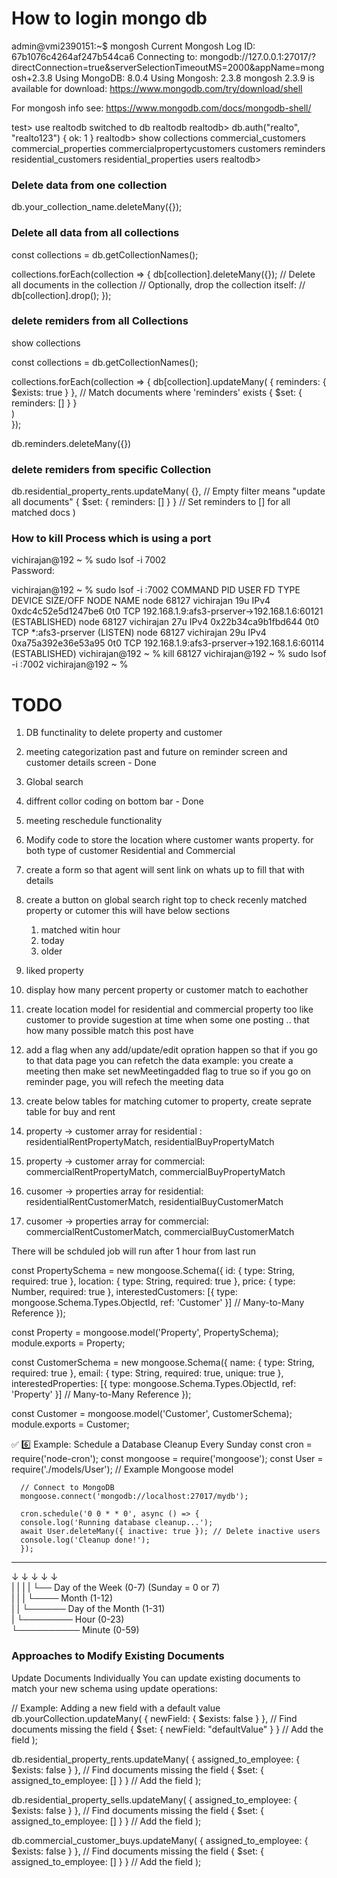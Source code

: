 # How to login mongo db

admin@vmi2390151:~$ mongosh
Current Mongosh Log ID:	67b1076c4264af247b544ca6
Connecting to:		mongodb://127.0.0.1:27017/?directConnection=true&serverSelectionTimeoutMS=2000&appName=mongosh+2.3.8
Using MongoDB:		8.0.4
Using Mongosh:		2.3.8
mongosh 2.3.9 is available for download: https://www.mongodb.com/try/download/shell

For mongosh info see: https://www.mongodb.com/docs/mongodb-shell/

test> use realtodb
switched to db realtodb
realtodb> db.auth("realto", "realto123")
{ ok: 1 }
realtodb> show collections
commercial_customers
commercial_properties
commercialpropertycustomers
customers
reminders
residential_customers
residential_properties
users
realtodb> 


### Delete data from one collection

db.your_collection_name.deleteMany({});

### Delete all data from all collections

const collections = db.getCollectionNames();

collections.forEach(collection => {
    db[collection].deleteMany({}); // Delete all documents in the collection
   // Optionally, drop the collection itself:
    // db[collection].drop();
});

### delete remiders from all Collections ######

show collections


const collections = db.getCollectionNames();

collections.forEach(collection => {
 db[collection].updateMany(
  { reminders: { $exists: true } }, // Match documents where 'reminders' exists
  { $set: { reminders: [] } }     
)   
});

db.reminders.deleteMany({})

### delete remiders from specific Collection ######

db.residential_property_rents.updateMany(
  {}, // Empty filter means "update all documents"
  { $set: { reminders: [] } } // Set reminders to [] for all matched docs
)

### How to kill Process which is using a port ###

vichirajan@192 ~ % sudo lsof -i 7002       
Password: <your mac password>

vichirajan@192 ~ % sudo lsof -i :7002
COMMAND   PID       USER   FD   TYPE             DEVICE SIZE/OFF NODE NAME
node    68127 vichirajan   19u  IPv4 0xdc4c52e5d1247be6      0t0  TCP 192.168.1.9:afs3-prserver->192.168.1.6:60121 (ESTABLISHED)
node    68127 vichirajan   27u  IPv4 0x22b34ca9b1fbd644      0t0  TCP *:afs3-prserver (LISTEN)
node    68127 vichirajan   29u  IPv4 0xa75a392e36e53a95      0t0  TCP 192.168.1.9:afs3-prserver->192.168.1.6:60114 (ESTABLISHED)
vichirajan@192 ~ % kill 68127
vichirajan@192 ~ % sudo lsof -i :7002
vichirajan@192 ~ % 






# TODO
1) DB functinality to delete property and customer
2) meeting categorization past and future on reminder screen and customer details screen - Done
3) Global search
4) diffrent collor coding on bottom bar - Done
5) meeting reschedule functionality
6) Modify code to store the location where customer wants property. for both type of customer Residential and Commercial
7) create a form so that agent will sent link on whats up to fill that with details
8) create a button on global search right top to check recenly matched property or cutomer  this will have below sections
   1) matched witin hour
   2) today
   3) older
9) liked property
10) display how many percent property or customer match to eachother
11) create location model for residential and commercial property too like customer to provide sugestion at time when some one posting .. that how many possible match this post have
12) add a flag when any add/update/edit opration happen so that if you go to that data page you can refetch the data
   example: you create a meeting then make set newMeetingadded flag to true so if you go on reminder page, you will refech the meeting data

13) create below tables for matching cutomer to property, create seprate table for buy and rent
   1) property -> customer array for residential : residentialRentPropertyMatch, residentialBuyPropertyMatch
   2) property -> customer array for commercial: commercialRentPropertyMatch, commercialBuyPropertyMatch
   3) cusomer -> properties array for residential: residentialRentCustomerMatch, residentialBuyCustomerMatch
   4) cusomer -> properties array for commercial: commercialRentCustomerMatch, commercialBuyCustomerMatch

   There will be schduled job will run after 1 hour from last run

   const PropertySchema = new mongoose.Schema({
      id: { type: String, required: true },
      location: { type: String, required: true },
      price: { type: Number, required: true },
      interestedCustomers: [{ type: mongoose.Schema.Types.ObjectId, ref: 'Customer' }] // Many-to-Many Reference
   });

   const Property = mongoose.model('Property', PropertySchema);
   module.exports = Property;


   const CustomerSchema = new mongoose.Schema({
      name: { type: String, required: true },
      email: { type: String, required: true, unique: true },
      interestedProperties: [{ type: mongoose.Schema.Types.ObjectId, ref: 'Property' }] // Many-to-Many Reference
   });

   const Customer = mongoose.model('Customer', CustomerSchema);
   module.exports = Customer;


   ✅ 6️⃣ Example: Schedule a Database Cleanup Every Sunday
      const cron = require('node-cron');
      const mongoose = require('mongoose');
      const User = require('./models/User'); // Example Mongoose model

      // Connect to MongoDB
      mongoose.connect('mongodb://localhost:27017/mydb');

      cron.schedule('0 0 * * 0', async () => {
      console.log('Running database cleanup...');
      await User.deleteMany({ inactive: true }); // Delete inactive users
      console.log('Cleanup done!');
      });

* * * * *  
↓ ↓ ↓ ↓ ↓  
| | | | └── Day of the Week (0-7) (Sunday = 0 or 7)  
| | | └──── Month (1-12)  
| | └────── Day of the Month (1-31)  
| └──────── Hour (0-23)  
└────────── Minute (0-59)


### Approaches to Modify Existing Documents

Update Documents Individually
You can update existing documents to match your new schema using update operations:

// Example: Adding a new field with a default value
db.yourCollection.updateMany(
  { newField: { $exists: false } }, // Find documents missing the field
  { $set: { newField: "defaultValue" } } // Add the field
);

db.residential_property_rents.updateMany(
  { assigned_to_employee: { $exists: false } }, // Find documents missing the field
  { $set: { assigned_to_employee: [] } } // Add the field
);

db.residential_property_sells.updateMany(
  { assigned_to_employee: { $exists: false } }, // Find documents missing the field
  { $set: { assigned_to_employee: [] } } // Add the field
);

db.commercial_customer_buys.updateMany(
  { assigned_to_employee: { $exists: false } }, // Find documents missing the field
  { $set: { assigned_to_employee: [] } } // Add the field
);



